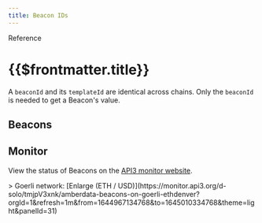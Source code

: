 ```yaml
---
title: Beacon IDs
---
```


<TitleSpan>Reference</TitleSpan>

# {{$frontmatter.title}}

<VersionWarning/>

<TocHeader />
<TOC class="table-of-contents" :include-level="[2,3]" />

A `beaconId` and its `templateId` are identical across chains. Only the
`beaconId` is needed to get a Beacon's value.

## Beacons

<beacons-browser-BeaconList tag="v0.1"/>

## Monitor

View the status of Beacons on the
[API3 monitor website](https://monitor.api3.org/).

<Grafana src="https://monitor.api3.org/d-solo/tmjpV3xnk/amberdata-beacons-on-goerli-ethdenver?orgId=1&refresh=1m&theme=light&panelId=31"/>
> Goerli network:  [Enlarge (ETH / USD)](https://monitor.api3.org/d-solo/tmjpV3xnk/amberdata-beacons-on-goerli-ethdenver?orgId=1&refresh=1m&from=1644967134768&to=1645010334768&theme=light&panelId=31)
